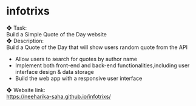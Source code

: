 # infotrixs
❖ Task: <br>
  Build a Simple Quote of the Day website  <br>
❖ Description: <br>
  Build a Quote of the Day that will show users random quote from the API  <br>
  - Allow users to search for quotes by author name  <br>
  - Implement both front-end and back-end functionalities,including user interface design & data storage  <br>
  - Build the web app with a responsive user interface <br>
  
❖ Website link: <br>
   https://neeharika-saha.github.io/infotrixs/

